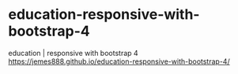 # education-responsive-with-bootstrap-4
education | responsive with bootstrap 4
https://jemes888.github.io/education-responsive-with-bootstrap-4/
